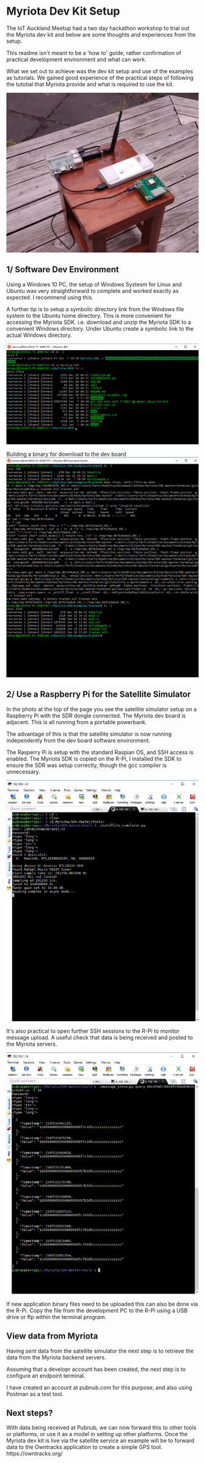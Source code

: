 # Myriota Dev Kit Setup

The IoT Auckland Meetup had a two day hackathon workshop to trial out the Myriota dev kit and below are some thoughts and experiences from the setup.

This readme isn't meant to be a 'how to' guide, rather confirmation of practical development environment and what can work.

What we set out to achieve was the dev kit setup and use of the examples as tutorials.  We gained good experience of the practical steps of following the tutotial that Myriota provide and what is required to use the kit.

![](IMG_20190115_152005176.jpg)

<h2>1/  Software Dev Environment</h2>
Using a Windows 10 PC, the setup of Windows Systesm for Linux and Ubuntu was very straightforward to complete and worked exactly as expected.  I recommend using this.


A further tip is to setup a symbolic directory link from the Windows file system to the Ubuntu home directory.  This is more convenient for accessing the Myriota SDK.
i.e.  download and unzip the Myriota SDK to a convenient Windows directory.  Under Ubuntu create a symbolic link to the actual Windows directory.

![](Screenshot%20(47).png)


Building a binary for download to the dev board
![](Screenshot%20(50).png)


<h2>2/  Use a Raspberry Pi for the Satellite Simulator</h2>
In the photo at the top of the page you see the satellite simulator setup on a Raspberry Pi with the SDR dongle connected.  The Myriota dev board is adjacent.  This is all running from a portable powerbank.


The advantage of this is that the satellite simulator is now running independently from the dev board software environment.

The Rasperry Pi is setup with the standard Raspian OS, and SSH access is enabled.  The Myriota SDK is copied on the R-Pi, I installed the SDK to ensure the SDR was setup correctly, though the gcc compiler is unnecessary.

![](Screenshot%20(48).png)


It's also practical to open further SSH sessions to the R-Pi to monitor message upload.  A useful check that data is being received and posted to the Myriota servers.

![](Screenshot%20(49).png)

If new application binary files need to be uploaded this can also be done via the R-Pi.  Copy the file from the development PC to the R-Pi using a USB drive or ftp within the terminal program.

<h2>View data from Myriota</h2>
Having sent data from the satellite simulator the next step is to retrieve the data from the Myriota backend servers.
  
Assuming that a developr account has been created, the next step is to configure an endpoint terminal.
  
I have created an account at pubnub.com for this purpose, and also using Postman as a test tool.
  
  
<h2>Next steps?</h2>
With data being received at Pubnub, we can now forward this to other tools or platforms, or use it as a model in setting up other platforms.  Once the Myriota dev kit is live via the satellite service an example will be to forward data to the Owntracks application to create a simple GPS tool.   https://owntracks.org/
  
